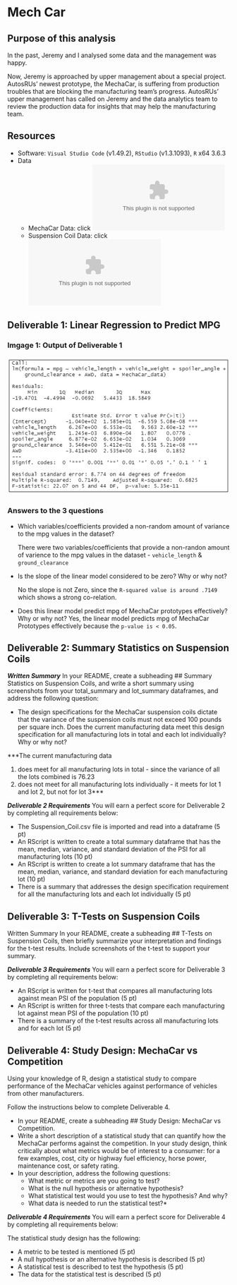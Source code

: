 # Mech Car


## Purpose of this analysis
In the past, Jeremy and I analysed some data and the management was happy.

 Now, Jeremy is approached by upper management about a special project. AutosRUs’ newest prototype, the MechaCar, is suffering from production troubles that are blocking the manufacturing team’s progress. AutosRUs’ upper management has called on Jeremy and the data analytics team to review the production data for insights that may help the manufacturing team.

## Resources
* Software: `Visual Studio Code` (v1.49.2), `RStudio` (v1.3.1093), `R` x64 3.6.3
* Data
    * MechaCar Data: click ![here](Resources/MechaCar_mpg.csv)
    * Suspension Coil Data: click ![here](Resources/Suspension_Coil.csv)

## Deliverable 1: Linear Regression to Predict MPG

### Imgage 1: Output of Deliverable 1

![](Resources/Deliverable1.png)

### Answers to the 3 questions

* Which variables/coefficients provided a non-random amount of variance to the mpg values in the dataset?

    There were two variables/coefficients that provide a non-randon amount of varience to the mpg values in the dataset - `vehicle_length` & `ground_clearance`

* Is the slope of the linear model considered to be zero? Why or why not?

    No the slope is not Zero, since the `R-squared value is around .7149` which shows a strong co-relation.

* Does this linear model predict mpg of MechaCar prototypes effectively? Why or why not?
    Yes, the linear model predicts mpg of MechaCar Prototypes effectively because the `p-value is < 0.05`.

## Deliverable 2: Summary Statistics on Suspension Coils

***Written Summary***
In your README, create a subheading ## Summary Statistics on Suspension Coils, and write a short summary using screenshots from your total_summary and lot_summary dataframes, and address the following question:

* The design specifications for the MechaCar suspension coils dictate that the variance of the suspension coils must not exceed 100 pounds per square inch. Does the current manufacturing data meet this design specification for all manufacturing lots in total and each lot individually? Why or why not?

***The current manufacturing data 
1) does meet for all manufacturing lots in total - since the variance of all the lots combined is 76.23
2) does not meet for all manufacturing lots individually - it meets for lot 1 and lot 2, but not for lot 3***

***Deliverable 2 Requirements***
You will earn a perfect score for Deliverable 2 by completing all requirements below:

* The Suspension_Coil.csv file is imported and read into a dataframe (5 pt)
* An RScript is written to create a total summary dataframe that has the mean, median, variance, and standard deviation of the PSI for all manufacturing lots (10 pt)
* An RScript is written to create a lot summary dataframe that has the mean, median, variance, and standard deviation for each manufacturing lot (10 pt)
* There is a summary that addresses the design specification requirement for all the manufacturing lots and each lot individually (5 pt)


## Deliverable 3: T-Tests on Suspension Coils

Written Summary
In your README, create a subheading ## T-Tests on Suspension Coils, then briefly summarize your interpretation and findings for the t-test results. Include screenshots of the t-test to support your summary.

***Deliverable 3 Requirements***
You will earn a perfect score for Deliverable 3 by completing all requirements below:

* An RScript is written for t-test that compares all manufacturing lots against mean PSI of the population (5 pt)
* An RScript is written for three t-tests that compare each manufacturing lot against mean PSI of the population (10 pt)
* There is a summary of the t-test results across all manufacturing lots and for each lot (5 pt)


## Deliverable 4: Study Design: MechaCar vs Competition

Using your knowledge of R, design a statistical study to compare performance of the MechaCar vehicles against performance of vehicles from other manufacturers.

Follow the instructions below to complete Deliverable 4.

* In your README, create a subheading ## Study Design: MechaCar vs Competition.
* Write a short description of a statistical study that can quantify how the MechaCar performs against the competition. In your study design, think critically about what metrics would be of interest to a consumer: for a few examples, cost, city or highway fuel efficiency, horse power, maintenance cost, or safety rating.
* In your description, address the following questions:
    * What metric or metrics are you going to test?
    * What is the null hypothesis or alternative hypothesis?
    * What statistical test would you use to test the hypothesis? And why?
    * What data is needed to run the statistical test?*


***Deliverable 4 Requirements***
You will earn a perfect score for Deliverable 4 by completing all requirements below:

The statistical study design has the following:
* A metric to be tested is mentioned (5 pt)
* A null hypothesis or an alternative hypothesis is described (5 pt)
* A statistical test is described to test the hypothesis (5 pt)
* The data for the statistical test is described (5 pt)